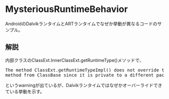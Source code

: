 MysteriousRuntimeBehavior
====
AndroidのDalvikランタイムとARTランタイムでなぜか挙動が異なるコードのサンプル。

解説
----
内部クラスのClassExt.InnerClassExt.getRuntimeType()メソッドで、

<pre>
The method ClassExt.getRuntimeTypeImpl() does not override the inherited 
method from ClassBase since it is private to a different package
</pre>

というwarningが出ているが、Dalvikランタイムではなぜかオーバーライドできている挙動を示す。
